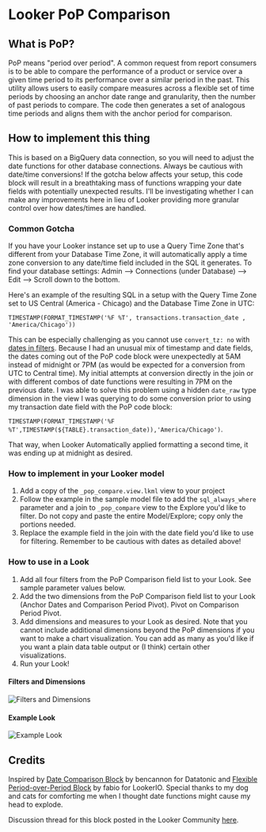 # Looker PoP Comparison

## What is PoP?
PoP means "period over period". A common request from report consumers is to be able to compare the performance of a product or service over a given time period to its performance over a similar period in the past.  This utility allows users to easily compare measures across a flexible set of time periods by choosing an anchor date range and granularity, then the number of past periods to compare.  The code then generates a set of analogous time periods and aligns them with the anchor period for comparison.

## How to implement this thing
This is based on a BigQuery data connection, so you will need to adjust the date functions for other database connections.  Always be cautious with date/time conversions!  If the gotcha below affects your setup, this code block will result in a breathtaking mass of functions wrapping your date fields with potentially unexpected results.  I'll be investigating whether I can make any improvements here in lieu of Looker providing more granular control over how dates/times are handled.

### Common Gotcha
If you have your Looker instance set up to use a Query Time Zone that's different from your Database Time Zone, it will automatically apply a time zone conversion to any date/time field included in the SQL it generates.  To find your database settings: Admin --> Connections (under Database) --> Edit --> Scroll down to the bottom.

Here's an example of the resulting SQL in a setup with the Query Time Zone set to US Central (America - Chicago) and the Database Time Zone in UTC:

`TIMESTAMP(FORMAT_TIMESTAMP('%F %T', transactions.transaction_date , 'America/Chicago'))`

This can be especially challenging as you cannot use `convert_tz: no` with [dates in filters](https://docs.looker.com/reference/field-params/convert_tz). Because I had an unusual mix of timestamp and date fields, the dates coming out of the PoP code block were unexpectedly at 5AM instead of midnight or 7PM (as would be expected for a conversion from UTC to Central time).  My initial attempts at conversion directly in the join or with different combos of date functions were resulting in 7PM on the previous date.  I was able to solve this problem using a hidden `date_raw` type dimension in the view I was querying to do some conversion prior to using my transaction date field with the PoP code block: 

`TIMESTAMP(FORMAT_TIMESTAMP('%F %T',TIMESTAMP(${TABLE}.transaction_date)),'America/Chicago')`.  

That way, when Looker Automatically applied formatting a second time, it was ending up at midnight as desired.

### How to implement in your Looker model
1. Add a copy of the `_pop_compare.view.lkml` view to your project
2. Follow the example in the sample model file to add the `sql_always_where` parameter and a join to `_pop_compare` view to the Explore you'd like to filter. Do not copy and paste the entire Model/Explore; copy only the portions needed.
3. Replace the example field in the join with the date field you'd like to use for filtering. Remember to be cautious with dates as detailed above!

### How to use in a Look
1. Add all four filters from the PoP Comparison field list to your Look. See sample parameter values below.
2. Add the two dimensions from the PoP Comparison field list to your Look (Anchor Dates and Comparison Period Pivot).  Pivot on Comparison Period Pivot.  
3. Add dimensions and measures to your Look as desired. Note that you cannot include additional dimensions beyond the PoP dimensions if you want to make a chart visualization.  You can add as many as you'd like if you want a plain data table output or (I think) certain other visualizations.
4. Run your Look!

#### Filters and Dimensions
![Filters and Dimensions](https://github.com/caitlinkedi/Looker-PoP-Comparison/blob/master/Screenshots/Dimension%20Screenshot.jpg "Filters and Dimensions")

#### Example Look
![Example Look](https://github.com/caitlinkedi/Looker-PoP-Comparison/blob/master/Screenshots/Look%20Screenshot.jpg "Example Look")

## Credits
Inspired by [Date Comparison Block](https://discourse.looker.com/t/date-comparison-block/12198) by bencannon for Datatonic and [Flexible Period-over-Period Block](https://discourse.looker.com/t/analytic-block-flexible-period-over-period-analysis/4507) by fabio for LookerIO. Special thanks to my dog and cats for comforting me when I thought date functions might cause my head to explode.

Discussion thread for this block posted in the Looker Community [here](https://discourse.looker.com/t/period-over-period-date-comparisons/12802). 

